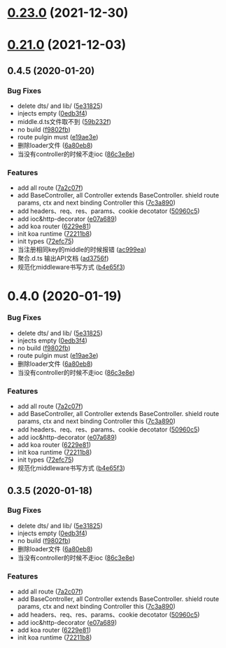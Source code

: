 # [0.23.0](https://github.com/hubvue/kever/compare/v0.24.0...v0.23.0) (2021-12-30)



# [0.21.0](https://github.com/hubvue/kever/compare/v0.22.0...v0.21.0) (2021-12-03)



<a name="0.4.5"></a>
## 0.4.5 (2020-01-20)


### Bug Fixes

* delete dts/ and lib/ ([5e31825](https://github.com/hubvue/kever/commit/5e31825))
* injects empty ([0edb3f4](https://github.com/hubvue/kever/commit/0edb3f4))
* middle.d.ts文件取不到 ([59b232f](https://github.com/hubvue/kever/commit/59b232f))
* no build ([f9802fb](https://github.com/hubvue/kever/commit/f9802fb))
* route pulgin must ([e19ae3e](https://github.com/hubvue/kever/commit/e19ae3e))
* 删除loader文件 ([6a80eb8](https://github.com/hubvue/kever/commit/6a80eb8))
* 当没有controller的时候不走ioc ([86c3e8e](https://github.com/hubvue/kever/commit/86c3e8e))


### Features

* add all route ([7a2c07f](https://github.com/hubvue/kever/commit/7a2c07f))
* add BaseController, all Controller extends BaseController.  shield route params, ctx and next binding  Controller this ([7c3a890](https://github.com/hubvue/kever/commit/7c3a890))
* add headers、req、res、params、cookie decotator ([50960c5](https://github.com/hubvue/kever/commit/50960c5))
* add ioc&http-decorator ([e07a689](https://github.com/hubvue/kever/commit/e07a689))
* add koa router ([6229e81](https://github.com/hubvue/kever/commit/6229e81))
* init koa runtime ([72211b8](https://github.com/hubvue/kever/commit/72211b8))
* init types ([72efc75](https://github.com/hubvue/kever/commit/72efc75))
* 当注册相同key的middle的时候报错 ([ac999ea](https://github.com/hubvue/kever/commit/ac999ea))
* 聚合.d.ts 输出API文档 ([ad3756f](https://github.com/hubvue/kever/commit/ad3756f))
* 规范化middleware书写方式 ([b4e65f3](https://github.com/hubvue/kever/commit/b4e65f3))



<a name="0.4.0"></a>
# 0.4.0 (2020-01-19)


### Bug Fixes

* delete dts/ and lib/ ([5e31825](https://github.com/hubvue/kever/commit/5e31825))
* injects empty ([0edb3f4](https://github.com/hubvue/kever/commit/0edb3f4))
* no build ([f9802fb](https://github.com/hubvue/kever/commit/f9802fb))
* route pulgin must ([e19ae3e](https://github.com/hubvue/kever/commit/e19ae3e))
* 删除loader文件 ([6a80eb8](https://github.com/hubvue/kever/commit/6a80eb8))
* 当没有controller的时候不走ioc ([86c3e8e](https://github.com/hubvue/kever/commit/86c3e8e))


### Features

* add all route ([7a2c07f](https://github.com/hubvue/kever/commit/7a2c07f))
* add BaseController, all Controller extends BaseController.  shield route params, ctx and next binding  Controller this ([7c3a890](https://github.com/hubvue/kever/commit/7c3a890))
* add headers、req、res、params、cookie decotator ([50960c5](https://github.com/hubvue/kever/commit/50960c5))
* add ioc&http-decorator ([e07a689](https://github.com/hubvue/kever/commit/e07a689))
* add koa router ([6229e81](https://github.com/hubvue/kever/commit/6229e81))
* init koa runtime ([72211b8](https://github.com/hubvue/kever/commit/72211b8))
* init types ([72efc75](https://github.com/hubvue/kever/commit/72efc75))
* 规范化middleware书写方式 ([b4e65f3](https://github.com/hubvue/kever/commit/b4e65f3))



<a name="0.3.5"></a>
## 0.3.5 (2020-01-18)


### Bug Fixes

* delete dts/ and lib/ ([5e31825](https://github.com/hubvue/kever/commit/5e31825))
* injects empty ([0edb3f4](https://github.com/hubvue/kever/commit/0edb3f4))
* no build ([f9802fb](https://github.com/hubvue/kever/commit/f9802fb))
* 删除loader文件 ([6a80eb8](https://github.com/hubvue/kever/commit/6a80eb8))
* 当没有controller的时候不走ioc ([86c3e8e](https://github.com/hubvue/kever/commit/86c3e8e))


### Features

* add all route ([7a2c07f](https://github.com/hubvue/kever/commit/7a2c07f))
* add BaseController, all Controller extends BaseController.  shield route params, ctx and next binding  Controller this ([7c3a890](https://github.com/hubvue/kever/commit/7c3a890))
* add headers、req、res、params、cookie decotator ([50960c5](https://github.com/hubvue/kever/commit/50960c5))
* add ioc&http-decorator ([e07a689](https://github.com/hubvue/kever/commit/e07a689))
* add koa router ([6229e81](https://github.com/hubvue/kever/commit/6229e81))
* init koa runtime ([72211b8](https://github.com/hubvue/kever/commit/72211b8))



